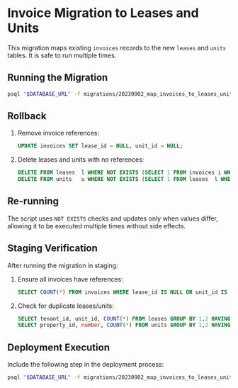 # Invoice Migration to Leases and Units

This migration maps existing `invoices` records to the new `leases` and `units` tables. It is safe to run multiple times.

## Running the Migration

```bash
psql "$DATABASE_URL" -f migrations/20230902_map_invoices_to_leases_units.sql
```

## Rollback

1. Remove invoice references:
   ```sql
   UPDATE invoices SET lease_id = NULL, unit_id = NULL;
   ```
2. Delete leases and units with no references:
   ```sql
   DELETE FROM leases  l WHERE NOT EXISTS (SELECT 1 FROM invoices i WHERE i.lease_id = l.id);
   DELETE FROM units   u WHERE NOT EXISTS (SELECT 1 FROM leases  l WHERE l.unit_id = u.id);
   ```

## Re-running
The script uses `NOT EXISTS` checks and updates only when values differ, allowing it to be executed multiple times without side effects.

## Staging Verification

After running the migration in staging:

1. Ensure all invoices have references:
   ```sql
   SELECT COUNT(*) FROM invoices WHERE lease_id IS NULL OR unit_id IS NULL;
   ```
2. Check for duplicate leases/units:
   ```sql
   SELECT tenant_id, unit_id, COUNT(*) FROM leases GROUP BY 1,2 HAVING COUNT(*) > 1;
   SELECT property_id, number, COUNT(*) FROM units GROUP BY 1,2 HAVING COUNT(*) > 1;
   ```

## Deployment Execution
Include the following step in the deployment process:

```bash
psql "$DATABASE_URL" -f migrations/20230902_map_invoices_to_leases_units.sql
```

